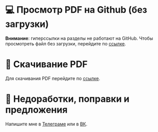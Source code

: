 # 💻 Просмотр PDF на Github (без загрузки)

**Внимание**: гиперссылки на разделы не работают на GitHub.
Чтобы просмотреть файл без загрузки, перейдите по [ссылке](https://github.com/danilshvalov/discrete-math/blob/main/main.pdf).

# 💾 Скачивание PDF

Для скачивания PDF перейдите по [ссылке](https://github.com/danilshvalov/discrete-math/raw/main/main.pdf).

# 🚧 Недоработки, поправки и предложения

Напишите мне в [Телеграме](https://t.me/danilshvalov) или в [ВК](https://vk.com/danilshvalov).
